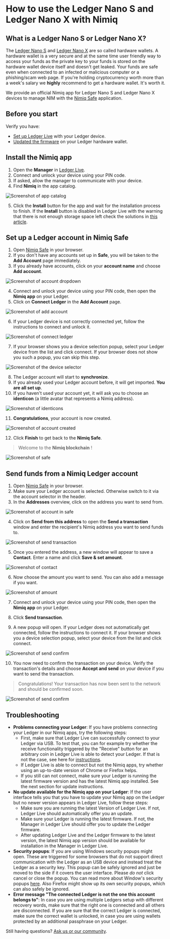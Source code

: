 # How to use the Ledger Nano S and Ledger Nano X with Nimiq

## What is a Ledger Nano S or Ledger Nano X?

The [Ledger Nano S](https://shop.ledger.com/products/ledger-nano-s) and
[Ledger Nano X](https://shop.ledger.com/pages/ledger-nano-x) are so called hardware wallets. A hardware wallet is a very secure and at the same time user friendly way to access your funds as the private key to your funds is stored on the hardware wallet device itself and doesn't get leaked. Your funds are safe even when connected to an infected or malicious computer or a phishing/scam web page. If you're holding cryptocurrency worth more than a week's salary we **highly** recommend to get a hardware wallet. It's worth it.

We provide an official Nimiq app for Ledger Nano S and Ledger Nano X devices to manage NIM with the [Nimiq Safe](https://safe.nimiq.com/) application.

## Before you start

Verify you have:

- [Set up Ledger Live](https://support.ledger.com/hc/en-us/articles/360006395233) with your Ledger device.
- [Updated the firmware](https://support.ledgerwallet.com/hc/en-us/articles/360002731113) on your Ledger hardware wallet.

## Install the Nimiq app

1. Open the **Manager** in [Ledger Live](https://ledger.com/live).
2. Connect and unlock your device using your PIN code.
3. If asked, allow the manager to communicate with your device.
4. Find **Nimiq** in the app catalog.

![Screenshot of app catalog](resources/ledger-guide-install-app.png)

5. Click the **Install** button for the app and wait for the installation process to finish. If the **Install** button is disabled in Ledger Live with the warning that there is not enough storage space left check the solutions in [this article](https://support.ledgerwallet.com/hc/en-us/articles/115005171425-Unable-to-install-application).

## Set up a Ledger account in Nimiq Safe

1. Open [Nimiq Safe](https://safe.nimiq.com/) in your browser.
2. If you don't have any accounts set up in **Safe**, you will be taken to the **Add Account** page immediately.
3. If you already have accounts, click on your **account name** and choose **Add account**.

![Screenshot of account dropdown](resources/ledger-guide-add-account.png)

4. Connect and unlock your device using your PIN code, then open the **Nimiq app** on your Ledger.
5. Click on **Connect Ledger** in the **Add Account** page.

![Screenshot of add account](resources/ledger-guide-connect-ledger.png)

6. If your Ledger device is not correctly connected yet, follow the instructions to connect and unlock it.

![Screenshot of connect ledger](resources/ledger-guide-import-addresses.png)

7. If your browser shows you a device selection popup, select your Ledger device from the list and click connect. If your browser does not show you such a popup, you can skip this step.

![Screenshot of the device selector](resources/ledger-guide-select-device.png)

8. The Ledger account will start to **synchronize**.
9. If you already used your Ledger account before, it will get imported. **You are all set up**.
10. If you haven't used your account yet, it will ask you to choose an **identicon** (a little avatar that represents a Nimiq address).

![Screenshot of identicons](resources/ledger-guide-identicon.png)

11. **Congratulations**, your account is now created.

![Screenshot of account created](resources/ledger-guide-created.png)

12. Click **Finish** to get back to the **Nimiq Safe**.

> Welcome to the **Nimiq blockchain** !

![Screenshot of safe](resources/ledger-guide-welcome.png)

## Send funds from a Nimiq Ledger account

1. Open [Nimiq Safe](https://safe.nimiq.com/) in your browser.
2. Make sure your Ledger account is selected. Otherwise switch to it via the account selector in the header.
3. In the **Addresses** overview, click on the address you want to send from.

![Screenshot of account in safe](resources/ledger-guide-send.png)

4. Click on **Send from this address** to open the **Send a transaction** window and enter the recipient's Nimiq address you want to send funds to.

![Screenshot of send transaction](resources/ledger-guide-send-2.png)

5. Once you entered the address, a new window will appear to save a **Contact**. Enter a name and click **Save & set amount**.

![Screenshot of contact](resources/ledger-guide-contact.png)

6. Now choose the amount you want to send. You can also add a message if you want.

![Screenshot of amount](resources/ledger-guide-amount.png)

7. Connect and unlock your device using your PIN code, then open the **Nimiq app** on your Ledger.

8. Click **Send transaction**.

9. A new popup will open. If your Ledger does not automatically get connected, follow the instructions to connect it. If your browser shows you a device selection popup, select your device from the list and click connect.

![Screenshot of send confirm](resources/ledger-guide-send-confirm.png)

10. You now need to confirm the transaction on your device. Verify the transaction's details and choose **Accept and send** on your device if you want to send the transaction.

> Congratulations! Your transaction has now been sent to the network and should be confirmed soon.

![Screenshot of send confirm](resources/ledger-guide-confirmed.png)

## Troubleshooting

- **Problems connecting your Ledger**: If you have problems connecting your Ledger in our Nimiq apps, try the following steps:
    - First, make sure that Ledger Live can successfully connect to your Ledger via USB. To test that, you can for example try whether the receive functionality triggered by the "Receive" button for an arbitrary coin in Ledger Live is able to detect your Ledger. If that is not the case, see here for [instructions](https://support.ledger.com/hc/en-us/articles/115005165269-Fix-connection-issues).
    - If Ledger Live is able to connect but not the Nimiq apps, try whether using an up-to-date version of Chrome or Firefox helps.
    - If you still can not connect, make sure your Ledger is running the latest firmware version and has the latest Nimiq app installed. See the next section for update instructions.
- **No update available for the Nimiq app on your Ledger**: If the user interface tells you that you have to update your Nimiq app on the Ledger but no newer version appears in Ledger Live, follow these steps:
    - Make sure you are running the latest Version of Ledger Live. If not, Ledger Live should automatically offer you an update.
    - Make sure your Ledger is running the latest firmware. If not, the Manager in Ledger Live should offer you to update the Ledger firmware.
    - After updating Ledger Live and the Ledger firmware to the latest version, the latest Nimiq app version should be available for installation in the Manager in Ledger Live.
- **Security popups**: If you are using Windows security popups might open. These are triggered for some browsers that do not support direct communication with the Ledger as an USB device and instead treat the Ledger as a security key. This popup can be safely ignored and just be moved to the side if it covers the user interface. Please *do not* click cancel or close the popup. You can read more about Window's security popups [here](https://support.ledger.com/hc/en-us/articles/360023190873). Also Firefox might show up its own security popups, which can also safely be ignored.
- **Error message "The connected Ledger is not the one this account belongs to"**: In case you are using multiple Ledgers setup with different recovery words, make sure that the right one is connected and all others are disconnected. If you are sure that the correct Ledger is connected, make sure the correct wallet is unlocked, in case you are using wallets protected by an additional passphrase on your Ledger.

Still having questions? [Ask us or our community](https://www.nimiq.com/community/).
